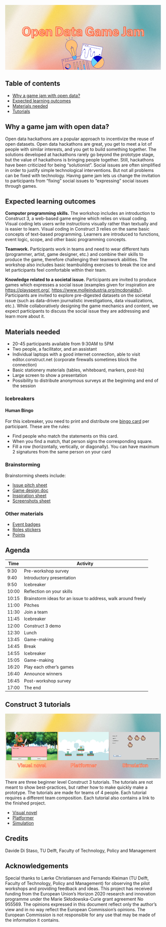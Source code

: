 
![Open Data Game Jam](advertisement/banner.png)
## Table of contents
- [Why a game jam with open data?](why-a-game-jam-with-open-data)
- [Expected learning outcomes](expected-learning-outcomes)
- [Materials needed](materials-needed)
- [Tutorials](construct-3-tutorials)
## Why a game jam with open data?
Open data hackathons are a popular approach to incentivize the reuse of open datasets. Open data hackathons are great, you get to meet a lot of people with similar interests, and you get to build something together. The solutions developed at hackathons rarely go beyond the prototype stage, but the value of hackathons is bringing people together. Still, hackathons have been criticized for being “solutionist”. Social issues are often simplified in order to justify simple technological interventions. But not all problems can be fixed with technology. Having game jam lets us change the invitation to participants from “fixing” social issues to “expressing” social issues through games.

## Expected learning outcomes
**Computer programming skills.** The workshop includes an introduction to Construct 3, a web-based game engine which relies on visual coding. Visual coding lets users write instructions visually rather than textually and is easier to learn. Visual coding in Construct 3 relies on the same basic concepts of text-based programming. Learners are introduced to functions, event logic, scope, and other basic programming concepts.

**Teamwork.** Participants work in teams and need to wear different hats (programmer, artist, game designer, etc.) and combine their skills to produce the game, therefore challenging their teamwork abilities. The workshop also includes basic teambuilding exercises to break the ice and let participants feel comfortable within their team.

**Knowledge related to a societal issue.** Participants are invited to produce games which expresses a social issue (examples given for inspiration are https://playspent.org/, https://www.molleindustria.org/mcdonalds/). Participants are invited to explore pre-digested datasets on the societal issue (such as data-driven journalistic investigations, data visualizations, etc.). While collaboratively designing the game mechanics and content, we expect participants to discuss the social issue they are addressing and learn more about it.

## Materials needed
- 20-45 participants available from 9:30AM to 5PM
- Two people, a facilitator, and an assistant
- Individual laptops with a good internet connection, able to visit editor.construct.net (corporate firewalls sometimes block the connection)
- Basic stationery materials (tables, whiteboard, markers, post-its)
- Large screen to show a presentation
- Possibility to distribute anonymous surveys at the beginning and end of the session

### Icebreakers
#### Human Bingo
For this icebreaker, you need to print and distribute one [bingo card](/materials/human_bingo.pdf) per participant. These are the rules:
- Find people who match the statements on this card.
- When you 
find a match, that person signs the corresponding square.
- Fill a row (horizontally, vertically, or diagonally).
You can have maximum 2 signatures from the same person on your card

### Brainstorming
Brainstorming sheets include:
- [Issue pitch sheet](/materials/issue_pitch.pdf)
- [Game design doc](/materials/game_doc.pdf)
- [Inspiration sheet](/materials/inspiration.pdf)
- [Screenshots sheet](/materials/screenshots_drawing.pdf)

### Other materials
- [Event badges](/materials/badges.pdf)
- [Roles stickers](/materials/roles.pdf)
- [Points](/materials/points.pdf)

## Agenda
| Time  | Activity                                                     |
|-------|--------------------------------------------------------------|
| 9:30  | Pre-workshop survey                                          |
| 9:40  | Introductory presentation                                    |
| 9:50  | Icebreaker                                                   |
| 10:00 | Reflection on your skills                                    |
| 10:15 | Brainstorm ideas for an issue to address, walk around freely |
| 11:00 | Pitches                                                      |
| 11:30 | Join a team                                                  |
| 11:45 | Icebreaker                                                   |
| 12:00 | Construct 3 demo                                             |
| 12:30 | Lunch                                                        |
| 13:45 | Game-making                                                  |
| 14:45 | Break                                                        |
| 14:55 | Icebreaker                                                   |
| 15:05 | Game-making                                                  |
| 16:20 | Play each otherʼs games                                      |
| 16:40 | Announce winners                                             |
| 16:45 | Post-workshop survey                                         |
| 17:00 | The end                                                      |

## Construct 3 tutorials
![alt text](images/tutorials.png)
There are three beginner level Construct 3 tutorials. The tutorials are not meant to show best-practices, but rather how to make quickly make a prototype. The tutorials are made for teams of 4 people. Each tutorial requires a different team composition. Each tutorial also contains a link to the finished project.
- [Visual novel](/tutorials/visual-novel.md)
- [Platformer](/tutorials/platformer.md)
- [Simulation](/tutorials/simulation.md)

## Credits
Davide Di Staso, TU Delft, Faculty of Technology, Policy and Management

## Acknowledgements
Special thanks to Lærke Christiansen and Fernando Kleiman (TU Delft, Faculty of Technology, Policy and Management) for observing the pilot workshops and providing feedback and ideas. This project has received funding from the European Union’s Horizon 2020 research and innovation programme under the Marie Skłodowska-Curie grant agreement No 955569. The opinions expressed in this document reflect only the author’s view and in no way reflect the European Commission’s opinions. The European Commission is not responsible for any use that may be made of the information it contains. 
